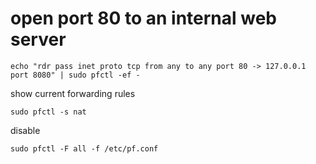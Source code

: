 # open port 80 to an internal web server

``` console
echo "rdr pass inet proto tcp from any to any port 80 -> 127.0.0.1 port 8080" | sudo pfctl -ef -
```

show current forwarding rules
``` console
sudo pfctl -s nat
```

disable
``` console
sudo pfctl -F all -f /etc/pf.conf
```

